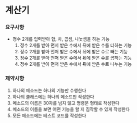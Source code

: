 # 계산기

### 요구사항
- 정수 2개를 입력받아 합, 차, 곱셈, 나눗셈을 하는 기능
    1. 정수 2개를 받아 먼저 받은 수에서 뒤에 받은 수를 더하는 기능
    2. 정수 2개를 받아 먼저 받은 수에서 뒤에 받은 수르 빼는 기능
    3. 정수 2개를 받아 먼저 받은 수에서 뒤에 받은 수를 곱하는 기능
    4. 정수 2개를 받아 먼저 받은 수에서 뒤에 받은 수르 나누는 기능


### 제약사항
1. 하나의 메소드는 하나의 기능만 수행한다
2. 하나의 클래스에는 하나의 메소드만 작성한다
3. 메소드의 이름은 30자를 넘지 않고 명령문 형태로 작성한다
4. 메소드의 이름을 보면 어떤 기능을 할 지 짐작할 수 있게 작성한다
5. 모든 메소드에는 테스트 코드를 작성한다